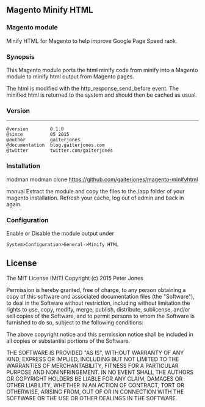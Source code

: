 ## Magento Minify HTML

### Magento module
Minify HTML for Magento to help improve Google Page Speed rank.


### Synopsis
This Magento module ports the html minify code from minify into a Magento module to minify html output from Magento pages.

The html is modified with the http_response_send_before event. The minified html is returned to the system and should then be cached as usual.


### Version
***
	@version		0.1.0
	@since			05 2015
	@author			gaiterjones
	@documentation	blog.gaiterjones.com
	@twitter		twitter.com/gaiterjones
	
### Installation

modman
modman clone https://github.com/gaiterjones/magento-minifyhtml

manual
Extract the module and copy the files to the /app folder of your magento installation. Refresh your cache, log out of admin and back in again.

### Configuration

Enable or Disable the module output under 

	System>Configuration>General->Minify HTML
	



## License

The MIT License (MIT)
Copyright (c) 2015 Peter Jones

Permission is hereby granted, free of charge, to any person obtaining a copy of this software and associated documentation files (the "Software"), to deal in the Software without restriction, including without limitation the rights to use, copy, modify, merge, publish, distribute, sublicense, and/or sell copies of the Software, and to permit persons to whom the Software is furnished to do so, subject to the following conditions:

The above copyright notice and this permission notice shall be included in all copies or substantial portions of the Software.

THE SOFTWARE IS PROVIDED "AS IS", WITHOUT WARRANTY OF ANY KIND, EXPRESS OR IMPLIED, INCLUDING BUT NOT LIMITED TO THE WARRANTIES OF MERCHANTABILITY, FITNESS FOR A PARTICULAR PURPOSE AND NONINFRINGEMENT. IN NO EVENT SHALL THE AUTHORS OR COPYRIGHT HOLDERS BE LIABLE FOR ANY CLAIM, DAMAGES OR OTHER LIABILITY, WHETHER IN AN ACTION OF CONTRACT, TORT OR OTHERWISE, ARISING FROM, OUT OF OR IN CONNECTION WITH THE SOFTWARE OR THE USE OR OTHER DEALINGS IN THE SOFTWARE.